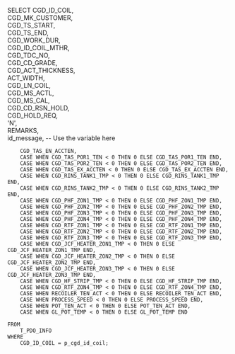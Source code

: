 SELECT
        CGD_ID_COIL,          
        CGD_MK_CUSTOMER,        
        CGD_TS_START,          
        CGD_TS_END,            
        CGD_WORK_DUR,          
        CGD_ID_COIL_MTHR,      
        CGD_TDC_NO,            
        CGD_CD_GRADE,          
        CGD_ACT_THICKNESS,          
        ACT_WIDTH,              
        CGD_LN_COIL,            
        CGD_MS_ACTL,            
        CGD_MS_CAL,            
        CGD_CD_RSN_HOLD,        
        CGD_HOLD_REQ,          
        'N',                    
        REMARKS,  
        id_message, -- Use the variable here
        
        CGD_TAS_EN_ACCTEN, 
        CASE WHEN CGD_TAS_POR1_TEN < 0 THEN 0 ELSE CGD_TAS_POR1_TEN END,
        CASE WHEN CGD_TAS_POR2_TEN < 0 THEN 0 ELSE CGD_TAS_POR2_TEN END,
        CASE WHEN CGD_TAS_EX_ACCTEN < 0 THEN 0 ELSE CGD_TAS_EX_ACCTEN END,
        CASE WHEN CGD_RINS_TANK1_TMP < 0 THEN 0 ELSE CGD_RINS_TANK1_TMP END,
        CASE WHEN CGD_RINS_TANK2_TMP < 0 THEN 0 ELSE CGD_RINS_TANK2_TMP END,
        CASE WHEN CGD_PHF_ZON1_TMP < 0 THEN 0 ELSE CGD_PHF_ZON1_TMP END,
        CASE WHEN CGD_PHF_ZON2_TMP < 0 THEN 0 ELSE CGD_PHF_ZON2_TMP END,
        CASE WHEN CGD_PHF_ZON3_TMP < 0 THEN 0 ELSE CGD_PHF_ZON3_TMP END,
        CASE WHEN CGD_PHF_ZON4_TMP < 0 THEN 0 ELSE CGD_PHF_ZON4_TMP END,
        CASE WHEN CGD_RTF_ZON1_TMP < 0 THEN 0 ELSE CGD_RTF_ZON1_TMP END,
        CASE WHEN CGD_RTF_ZON2_TMP < 0 THEN 0 ELSE CGD_RTF_ZON2_TMP END,
        CASE WHEN CGD_RTF_ZON3_TMP < 0 THEN 0 ELSE CGD_RTF_ZON3_TMP END,
        CASE WHEN CGD_JCF_HEATER_ZON1_TMP < 0 THEN 0 ELSE CGD_JCF_HEATER_ZON1_TMP END,
        CASE WHEN CGD_JCF_HEATER_ZON2_TMP < 0 THEN 0 ELSE CGD_JCF_HEATER_ZON2_TMP END,
        CASE WHEN CGD_JCF_HEATER_ZON3_TMP < 0 THEN 0 ELSE CGD_JCF_HEATER_ZON3_TMP END,
        CASE WHEN CGD_HF_STRIP_TMP < 0 THEN 0 ELSE CGD_HF_STRIP_TMP END,
        CASE WHEN CGD_RTF_ZON4_TMP < 0 THEN 0 ELSE CGD_RTF_ZON4_TMP END,
        CASE WHEN RECOILER_TEN_ACT < 0 THEN 0 ELSE RECOILER_TEN_ACT END,
        CASE WHEN PROCESS_SPEED < 0 THEN 0 ELSE PROCESS_SPEED END,
        CASE WHEN POT_TEN_ACT < 0 THEN 0 ELSE POT_TEN_ACT END,
        CASE WHEN GL_POT_TEMP < 0 THEN 0 ELSE GL_POT_TEMP END

    FROM
        T_PDO_INFO
    WHERE
        CGD_ID_COIL = p_cgd_id_coil;